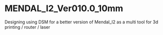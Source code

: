 # MENDAL_I2_Ver010.0_10mm
Designing using DSM for a better version of Mendal_I2 as a multi tool for 3d printing / router / laser
